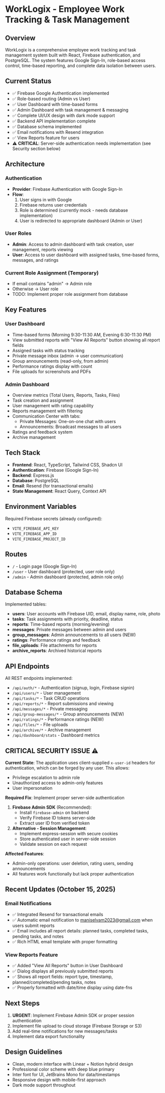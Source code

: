 # WorkLogix - Employee Work Tracking & Task Management

## Overview

WorkLogix is a comprehensive employee work tracking and task management system built with React, Firebase authentication, and PostgreSQL. The system features Google Sign-In, role-based access control, time-based reporting, and complete data isolation between users.

## Current Status

-   ✅ Firebase Google Authentication implemented
-   ✅ Role-based routing (Admin vs User)
-   ✅ User Dashboard with time-based forms
-   ✅ Admin Dashboard with task management & messaging
-   ✅ Complete UI/UX design with dark mode support
-   ✅ Backend API implementation complete
-   ✅ Database schema implemented
-   ✅ Email notifications with Resend integration
-   ✅ View Reports feature for users
-   ⚠️ **CRITICAL**: Server-side authentication needs implementation (see Security section below)

## Architecture

### Authentication

-   **Provider**: Firebase Authentication with Google Sign-In
-   **Flow**:
    1. User signs in with Google
    2. Firebase returns user credentials
    3. Role is determined (currently mock - needs database implementation)
    4. User is redirected to appropriate dashboard (Admin or User)

### User Roles

-   **Admin**: Access to admin dashboard with task creation, user management, reports viewing
-   **User**: Access to user dashboard with assigned tasks, time-based forms, messages, and ratings

### Current Role Assignment (Temporary)

-   If email contains "admin" → Admin role
-   Otherwise → User role
-   TODO: Implement proper role assignment from database

## Key Features

### User Dashboard

-   Time-based forms (Morning 9:30-11:30 AM, Evening 6:30-11:30 PM)
-   View submitted reports with "View All Reports" button showing all report fields
-   Assigned tasks with status tracking
-   Private message inbox (admin → user communication)
-   Group announcements (read-only, from admin)
-   Performance ratings display with count
-   File uploads for screenshots and PDFs

### Admin Dashboard

-   Overview metrics (Total Users, Reports, Tasks, Files)
-   Task creation and assignment
-   User management with rating capability
-   Reports management with filtering
-   Communication Center with tabs:
    -   Private Messages: One-on-one chat with users
    -   Announcements: Broadcast messages to all users
-   Ratings and feedback system
-   Archive management

## Tech Stack

-   **Frontend**: React, TypeScript, Tailwind CSS, Shadcn UI
-   **Authentication**: Firebase (Google Sign-In)
-   **Backend**: Express.js
-   **Database**: PostgreSQL
-   **Email**: Resend (for transactional emails)
-   **State Management**: React Query, Context API

## Environment Variables

Required Firebase secrets (already configured):

-   `VITE_FIREBASE_API_KEY`
-   `VITE_FIREBASE_APP_ID`
-   `VITE_FIREBASE_PROJECT_ID`

## Routes

-   `/` - Login page (Google Sign-In)
-   `/user` - User dashboard (protected, user role only)
-   `/admin` - Admin dashboard (protected, admin role only)

## Database Schema

Implemented tables:

-   **users**: User accounts with Firebase UID, email, display name, role, photo
-   **tasks**: Task assignments with priority, deadline, status
-   **reports**: Time-based reports (morning/evening)
-   **messages**: Private messages between admin and users
-   **group_messages**: Admin announcements to all users (NEW)
-   **ratings**: Performance ratings and feedback
-   **file_uploads**: File attachments for reports
-   **archive_reports**: Archived historical reports

## API Endpoints

All REST endpoints implemented:

-   `/api/auth/*` - Authentication (signup, login, Firebase signin)
-   `/api/users/*` - User management
-   `/api/tasks/*` - Task CRUD operations
-   `/api/reports/*` - Report submissions and viewing
-   `/api/messages/*` - Private messaging
-   `/api/group-messages/*` - Group announcements (NEW)
-   `/api/ratings/*` - Performance ratings (NEW)
-   `/api/files/*` - File uploads
-   `/api/archive/*` - Archive management
-   `/api/dashboard/stats` - Dashboard metrics

## CRITICAL SECURITY ISSUE ⚠️

**Current State**: The application uses client-supplied `x-user-id` headers for authentication, which can be forged by any user. This allows:

-   Privilege escalation to admin role
-   Unauthorized access to admin-only features
-   User impersonation

**Required Fix**: Implement proper server-side authentication

1. **Firebase Admin SDK** (Recommended):
    - Install `firebase-admin` on backend
    - Verify Firebase ID tokens server-side
    - Extract user ID from verified token
2. **Alternative - Session Management**:
    - Implement express-session with secure cookies
    - Store authenticated user in server-side session
    - Validate session on each request

**Affected Features**:

-   Admin-only operations: user deletion, rating users, sending announcements
-   All features work functionally but lack proper authentication

## Recent Updates (October 15, 2025)

### Email Notifications
- ✅ Integrated Resend for transactional emails
- ✅ Automatic email notification to maniselvam2023@gmail.com when users submit reports
- ✅ Email includes all report details: planned tasks, completed tasks, pending tasks, and notes
- ✅ Rich HTML email template with proper formatting

### View Reports Feature
- ✅ Added "View All Reports" button in User Dashboard
- ✅ Dialog displays all previously submitted reports
- ✅ Shows all report fields: report type, timestamp, planned/completed/pending tasks, notes
- ✅ Properly formatted with date/time display using date-fns

## Next Steps

1. **URGENT**: Implement Firebase Admin SDK or proper session authentication
2. Implement file upload to cloud storage (Firebase Storage or S3)
3. Add real-time notifications for new messages/tasks
4. Implement data export functionality

## Design Guidelines

-   Clean, modern interface with Linear + Notion hybrid design
-   Professional color scheme with deep blue primary
-   Inter font for UI, JetBrains Mono for data/timestamps
-   Responsive design with mobile-first approach
-   Dark mode support throughout
